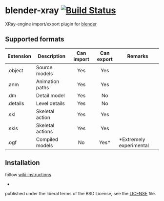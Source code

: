 # blender-xray [![Build Status](https://travis-ci.org/igelbox/blender-xray.svg)](https://travis-ci.org/igelbox/blender-xray)
XRay-engine import/export plugin for [blender](http://www.blender.org/)

## Supported formats
| Extension | Description      | Can import | Can export | Remarks |
|-----------|------------------|:----------:|:----------:|---------|
| .object   | Source models    | Yes        | Yes        | |
| .anm      | Animation paths  | Yes        | Yes        | |
| .dm       | Detail model     | Yes        | No         | |
| .details  | Level details    | Yes        | No         | |
| .skl      | Skeletal action  | Yes        | Yes        | |
| .skls     | Skeletal actions | Yes        | Yes        | |
| .ogf      | Compiled models  | No         | Yes*       | *Extremely experimental |

## Installation
follow [wiki instructions](https://github.com/igelbox/blender-xray/wiki/Installation)

-
published under the liberal terms of the BSD License, see the [LICENSE](LICENSE) file.
